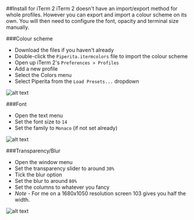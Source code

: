 ##Install for iTerm 2
iTerm 2 doesn't have an import/export method for whole profiles. However you can export and import a colour scheme on its own. You will then need to configure the font, opacity and terminal size manually.

###Colour scheme
 * Download the files if you haven't already
 * Double-click the `Piperita.itermcolors` file to import the colour scheme
 * Open up iTerm 2's `Preferences > Profiles`
 * Add a new profile
 * Select the Colors menu
 * Select Piperita from the `Load Presets...` dropdown

![alt text](http://www.jacobtomlinson.co.uk/wp-content/uploads/2013/10/Screen-Shot-2013-10-17-at-18.12.31-1024x770.png "iTerm 2 Color Menu")

###Font
 * Open the text menu
 * Set the font size to `14`
 * Set the family to `Monaco` (if not set already)

![alt text](http://www.jacobtomlinson.co.uk/wp-content/uploads/2013/10/Screen-Shot-2013-10-17-at-18.13.21.png "iTerm 2 Font Menu")

###Transparency/Blur
 * Open the window menu
 * Set the transparency slider to around `30%`
 * Tick the blur option
 * Set the blur to around `80%`
 * Set the columns to whatever you fancy
  * *Note* - For me on a 1680x1050 resolution screen 103 gives you half the width.

![alt text](http://www.jacobtomlinson.co.uk/wp-content/uploads/2013/10/Screen-Shot-2013-10-17-at-18.13.01.png "iTerm 2 Window Menu")
